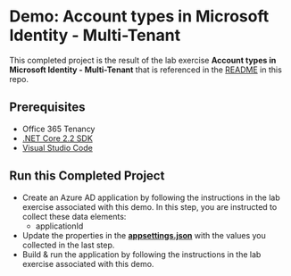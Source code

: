 # Demo: Account types in Microsoft Identity - Multi-Tenant

This completed project is the result of the lab exercise **Account types in Microsoft Identity - Multi-Tenant** that is referenced in the [README](../../) in this repo.

## Prerequisites

- Office 365 Tenancy
- [.NET Core 2.2 SDK](https://dotnet.microsoft.com/download)
- [Visual Studio Code](https://code.visualstudio.com/)

## Run this Completed Project

- Create an Azure AD application by following the instructions in the lab exercise associated with this demo. In this step, you are instructed to collect these data elements:
  - applicationId
- Update the properties in the **[appsettings.json](appsettings.json)** with the values you collected in the last step.
- Build & run the application by following the instructions in the lab exercise associated with this demo.
